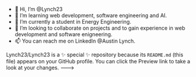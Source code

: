- 👋 Hi, I’m @Lynch23
- 👀 I’m learning web development, software engineering and AI.
- 🌱 I’m currently a student in Energy Engineering.
- 💞️ I’m looking to collaborate on projects and to gain experience in web development and software enigneering.
- 📫 You can reach me on LinkedIn @Austin Lynch.

Lynch23/Lynch23 is a ✨ special ✨ repository because its `README.md` (this file) appears on your GitHub profile.
You can click the Preview link to take a look at your changes.
--->
